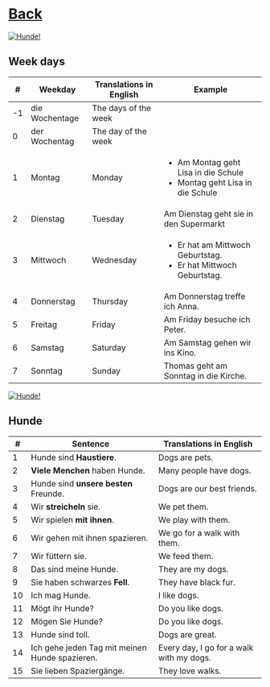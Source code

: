 # [Back](../a1/README.md)

<a href="https://www.youtube.com/watch?v=j4T5C5gyBN4&list=PL5QyCnFPRx0GxaFjdAVkx7K9TfEklY4sg&index=13" target="_blank">
    <img src="http://i3.ytimg.com/vi/j4T5C5gyBN4/maxresdefault.jpg" 
    alt="Hunde!"/></a>

## Week days
<table>
 <thead>
  <tr>
   <th>#</th>
   <th>Weekday</th>
   <th>Translations in English</th>
   <th>Example</th>
  </tr>
 </thead>
 <tbody>
  <tr>
   <td>-1</td>
   <td>die Wochentage</td>
   <td>The days of the week</td>
   <td></td>
  </tr>
  <tr>
   <td>0</td>
   <td>der Wochentag</td>
   <td>The day of the week</td>
   <td></td>
  </tr>
  <tr>
   <td>1</td>
   <td>Montag</td>
   <td>Monday</td>
   <td>
    <ul>
     <li>Am Montag geht Lisa in die Schule</li>
     <li>Montag geht Lisa in die Schule</li>
    </ul>
   </td> 
  </tr>
  <tr>
   <td>2</td>
   <td>Dienstag</td>
   <td>Tuesday</td>
   <td>Am Dienstag geht sie in den Supermarkt</td>
  </tr>
  <tr>
   <td>3</td>
   <td>Mittwoch</td>
   <td>Wednesday</td>
   <td>
     <ul>
      <li>Er hat am Mittwoch Geburtstag.</li>
      <li>Er hat Mittwoch Geburtstag.</li>
     </ul>
   </td>
  </tr>
  <tr>
   <td>4</td>
   <td>Donnerstag</td>
   <td>Thursday</td>
   <td>Am Donnerstag treffe ich Anna.</td>
  </tr>
  <tr>
   <td>5</td>
   <td>Freitag</td>
   <td>Friday</td>
   <td>Am Friday besuche ich Peter.</td>
  </tr>
  <tr>
   <td>6</td>
   <td>Samstag</td>
   <td>Saturday</td>
   <td>Am Samstag gehen wir ins Kino.</td>
  </tr>
  <tr>
   <td>7</td>
   <td>Sonntag</td>
   <td>Sunday</td>
   <td>Thomas geht am Sonntag in die Kirche.</td>
  </tr>
 </tbody>
</table>


<a href="https://www.youtube.com/watch?v=https://www.youtube.com/watch?v=FGFz08E8vVs&list=PL5QyCnFPRx0GxaFjdAVkx7K9TfEklY4sg&index=12" target="_blank">
    <img src="http://i3.ytimg.com/vi/FGFz08E8vVs/maxresdefault.jpg" 
    alt="Hunde!"/></a>

## Hunde

<table>
 <thead>
  <tr>
   <th>#</th>
   <th>Sentence</th>
   <th>Translations in English</th>
  </tr>
 </thead>
 <tbody>
  <tr>
   <td>1</td>
   <td>Hunde sind <strong>Haustiere</strong>.</td>
   <td>Dogs are pets.</td>
  </tr>
  <tr>
   <td>2</td>
   <td><strong>Viele Menchen</strong> haben Hunde.</td>
   <td>Many people have dogs.</td>
  </tr>
  <tr>
   <td>3</td>
   <td>Hunde sind <strong>unsere besten</strong> Freunde.</td>
   <td>Dogs are our best friends.</td>
  </tr>
  <tr>
   <td>4</td>
   <td>Wir <strong>streicheln</strong> sie.</td>
   <td>We pet them.</td>
  </tr>
  <tr>
   <td>5</td>
   <td>Wir spielen <strong>mit ihnen</strong>.</td>
   <td>We play with them.</td>
  </tr>
  <tr>
   <td>6</td>
   <td>Wir gehen mit ihnen spazieren.</td>
   <td>We go for a walk with them.</td>
  </tr>
  <tr>
   <td>7</td>
   <td>Wir füttern sie.</td>
   <td>We feed them.</td>
  </tr>
  <tr>
   <td>8</td>
   <td>Das sind meine Hunde.</td>
   <td>They are my dogs.</td>
  </tr>
  <tr>
   <td>9</td>
   <td>Sie haben schwarzes <strong>Fell</strong>.</td>
   <td>They have black fur.</td>
  </tr>
  <tr>
   <td>10</td>
   <td>Ich mag Hunde.</td>
   <td>I like dogs.</td>
  </tr>
  <tr>
   <td>11</td>
   <td>Mögt ihr Hunde?</td>
   <td>Do you like dogs.</td>
  </tr>
  <tr>
   <td>12</td>
   <td>Mögen Sie Hunde?</td>
   <td>Do you like dogs.</td>
  </tr>
  <tr>
   <td>13</td>
   <td>Hunde sind toll.</td>
   <td>Dogs are great.</td>
  </tr>
  <tr>
   <td>14</td>
   <td>Ich gehe jeden Tag mit meinen Hunde spazieren.</td>
   <td>Every day, I go for a walk with my dogs.</td>
  </tr>
  <tr>
   <td>15</td>
   <td>Sie lieben Spaziergänge.</td>
   <td>They love walks.</td>
  </tr>
 </tbody>
</table>

